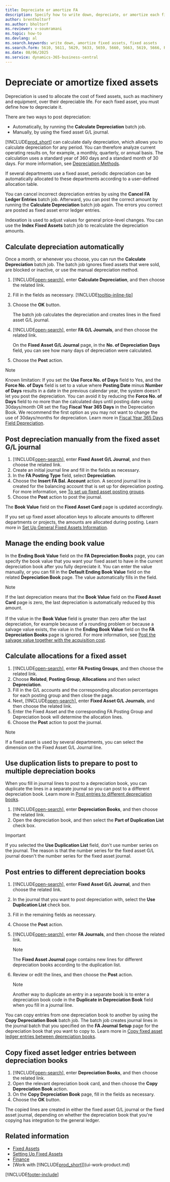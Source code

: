```yaml
---
title: Depreciate or amortize FA
description: Specify how to write down, depreciate, or amortize each fixed asset, such as machinery and equipment, throughout its useful life.
author: brentholtorf
ms.author: bholtorf
ms.reviewer: v-soumramani
ms.topic: how-to
ms.devlang: al
ms.search.keywords: write down, amortize fixed assets, fixed assets
ms.search.form: 5610, 5611, 5629, 5633, 5659, 5660, 5663, 5619, 5666, Report_5692_Primary
ms.date: 08/06/2025
ms.service: dynamics-365-business-central
---
```


# Depreciate or amortize fixed assets

Depreciation is used to allocate the cost of fixed assets, such as machinery and equipment, over their depreciable life. For each fixed asset, you must define how to depreciate it.  

 There are two ways to post depreciation:  

* Automatically, by running the **Calculate Depreciation** batch job.  
* Manually, by using the fixed asset G/L journal.  

[!INCLUDE[prod_short](includes/prod_short.md)] can calculate daily depreciation, which allows you to calculate depreciation for any period. You can therefore analyze current operating results on, for example, a monthly, quarterly, or annual basis. The calculation uses a standard year of 360 days and a standard month of 30 days. For more information, see [Depreciation Methods](fa-depreciation-methods.md).  

If several departments use a fixed asset, periodic depreciation can be automatically allocated to these departments according to a user-defined allocation table.  

You can cancel incorrect depreciation entries by using the **Cancel FA Ledger Entries** batch job. Afterward, you can post the correct amount by running the **Calculate Depreciation** batch job again. The errors you correct are posted as fixed asset error ledger entries.  

Indexation is used to adjust values for general price-level changes. You can use the **Index Fixed Assets** batch job to recalculate the depreciation amounts.  

## Calculate depreciation automatically

Once a month, or whenever you choose, you can run the **Calculate Depreciation** batch job. The batch job ignores fixed assets that were sold, are blocked or inactive, or use the manual depreciation method.  

1. [!INCLUDE[open-search](includes/open-search.md)], enter **Calculate Depreciation**, and then choose the related link.  
2. Fill in the fields as necessary. [!INCLUDE[tooltip-inline-tip](includes/tooltip-inline-tip_md.md)]  
3. Choose the **OK** button.  

   The batch job calculates the depreciation and creates lines in the fixed asset G/L journal.

4. [!INCLUDE[open-search](includes/open-search.md)], enter **FA G/L Journals**, and then choose the related link.  

   On the **Fixed Asset G/L Journal** page, in the **No. of Depreciation Days** field, you can see how many days of depreciation were calculated.  
1. Choose the **Post** action.  

> [!NOTE]
> Known limitation: If you set the **Use Force No. of Days** field to Yes, and the **Force No. of Days** field is set to a value where **Posting Date** minus **Number of Days** results in a date in the previous calendar year, the system doesn't let you post the depreciation.
> You can avoid it by reducing the **Force No. of Days** field to no more than the calculated days until posting date using 30days/month OR set the flag **Fiscal Year 365 Days** in the Depreciation Book.
> We recommend the first option as you may not want to change the use of 30days/months for depreciation. Learn more in [Fiscal Year 365 Days Field Depreciation](fa-how-setup-depreciation.md#fiscal-year-365-days-field-depreciation).

## Post depreciation manually from the fixed asset G/L journal

1. [!INCLUDE[open-search](includes/open-search.md)], enter **Fixed Asset G/L Journal**, and then choose the related link.  
2. Create an initial journal line and fill in the fields as necessary.  
3. In the **FA Posting Type** field, select **Depreciation**.  
4. Choose the **Insert FA Bal. Account** action. A second journal line is created for the balancing account that is set up for depreciation posting. For more information, see [To set up fixed asset posting groups](fa-how-setup-general.md#to-set-up-fixed-asset-posting-groups).
5. Choose the **Post** action to post the journal.  

The **Book Value** field on the **Fixed Asset Card** page is updated accordingly.

If you set up fixed asset allocation keys to allocate amounts to different departments or projects, the amounts are allocated during posting. Learn more in [Set Up General Fixed Assets Information](fa-how-setup-general.md).  

## Manage the ending book value

In the **Ending Book Value** field on the **FA Depreciation Books** page, you can specify the book value that you want your fixed asset to have in the current depreciation book after you fully depreciate it. You can enter the value manually, or you can fill in the **Default Ending Book Value** field on the related **Depreciation Book** page. The value automatically fills in the field.

> [!NOTE]
> If the last depreciation means that the **Book Value** field on the **Fixed Asset Card** page is zero, the last depreciation is automatically reduced by this amount.<br><br/>
> If the value in the **Book Value** field is greater than zero after the last depreciation, for example because of a rounding problem or because a salvage value exists, the value in the **Ending Book Value** field on the **FA Depreciation Books** page is ignored. For more information, see [Post the salvage value together with the acquisition cost](fa-how-acquire.md#post-the-salvage-value-together-with-the-acquisition-cost).

## Calculate allocations for a fixed asset

1. [!INCLUDE[open-search](includes/open-search.md)], enter **FA Posting Groups**, and then choose the related link.
2. Choose **Related**, **Posting Group**, **Allocations** and then select **Depreciation**.
3. Fill in the G/L accounts and the corresponding allocation percentages for each posting group and then close the page.
4. Next, [!INCLUDE[open-search](includes/open-search-lowercase.md)], enter **Fixed Asset G/L Journals**, and then choose the related link.
5. Enter the Fixed Asset and the corresponding FA Posting Group and Depreciation book will determine the allocation lines.
6. Choose the **Post** action to post the journal.

> [!NOTE]  
> If a fixed asset is used by several departments, you can select the dimension on the Fixed Asset G/L Journal line.

## Use duplication lists to prepare to post to multiple depreciation books

When you fill in journal lines to post to a depreciation book, you can duplicate the lines in a separate journal so you can post to a different depreciation book. Learn more in [Post entries to different depreciation books](fa-how-depreciate-amortize.md#to-post-entries-to-different-depreciation-books).

1. [!INCLUDE[open-search](includes/open-search.md)], enter **Depreciation Books**, and then choose the related link.  
2. Open the depreciation book, and then select the **Part of Duplication List** check box.  

> [!IMPORTANT]  
> If you selected the **Use Duplication List** field, don't use number series on the journal. The reason is that the number series for the fixed asset G/L journal doesn't the number series for the fixed asset journal.  

## Post entries to different depreciation books

1. [!INCLUDE[open-search](includes/open-search.md)], enter **Fixed Asset G/L Journal**, and then choose the related link.  
2. In the journal that you want to post depreciation with, select the **Use Duplication List** check box.  
3. Fill in the remaining fields as necessary.  
4. Choose the **Post** action.  
5. [!INCLUDE[open-search](includes/open-search.md)], enter **FA Journals**, and then choose the related link.  

   > [!NOTE]  
   > The **Fixed Asset Journal** page contains new lines for different depreciation books according to the duplication list.  
1. Review or edit the lines, and then choose the **Post** action.  

   > [!NOTE]  
   > Another way to duplicate an entry in a separate book is to enter a depreciation book code in the **Duplicate in Depreciation Book** field when you fill in a journal line.  

You can copy entries from one depreciation book to another by using the **Copy Depreciation Book** batch job. The batch job creates journal lines in the journal batch that you specified on the **FA Journal Setup** page for the depreciation book that you want to copy to. Learn more in [Copy fixed asset ledger entries between depreciation books](#copy-fixed-asset-ledger-entries-between-depreciation-books).  

## Copy fixed asset ledger entries between depreciation books

1. [!INCLUDE[open-search](includes/open-search.md)], enter **Depreciation Books**, and then choose the related link.  
2. Open the relevant depreciation book card, and then choose the **Copy Depreciation Book** action.  
3. On the **Copy Depreciation Book** page, fill in the fields as necessary.  
4. Choose the **OK** button.  

The copied lines are created in either the fixed asset G/L journal or the fixed asset journal, depending on whether the depreciation book that you're copying has integration to the general ledger.  

## Related information

- [Fixed Assets](fa-manage.md)
- [Setting Up Fixed Assets](fa-setup.md)  
- [Finance](finance.md)  
- [Work with [!INCLUDE[prod_short](includes/prod_short.md)]](ui-work-product.md)  

[!INCLUDE[footer-include](includes/footer-banner.md)]
